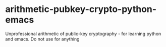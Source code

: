 # arithmetic-pubkey-crypto-python-emacs
Unprofessional arithmetic of public-key cryptography - for learning python and emacs. Do not use for anything
